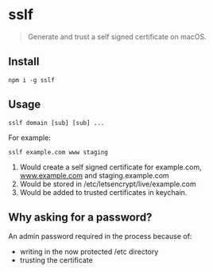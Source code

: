 # sslf
> Generate and trust a self signed certificate on macOS.

## Install
```
npm i -g sslf
```

## Usage

```
sslf domain [sub] [sub] ...
```

For example:
```
sslf example.com www staging
```

1. Would create a self signed certificate for example.com, www.example.com and staging.example.com
2. Would be stored in /etc/letsencrypt/live/example.com
3. Would be added to trusted certificates in keychain.


## Why asking for a password?
An admin password required in the process because of:

- writing in the now protected /etc directory
- trusting the certificate
